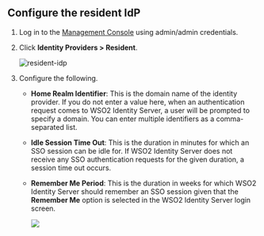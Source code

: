 ## Configure the resident IdP

1. Log in to the [Management Console](https://localhost:9443/carbon/) using admin/admin credentials. 

2. Click **Identity Providers > Resident**. 

    ![resident-idp](../../../assets/img/fragments/resident-idp.png)

3. Configure the following. 

    - **Home Realm Identifier**: This is the domain name of the identity provider. If you do not enter a value here, when an authentication request comes to WSO2 Identity Server, a user will be prompted to specify a domain. You can enter multiple identifiers as a comma-separated list.

    - **Idle Session Time Out**: This is the duration in minutes for which an SSO session can be idle for. If WSO2 Identity Server does not receive any SSO authentication requests for the given duration, a session time out occurs. 

    - **Remember Me Period**: This is the duration in weeks for which WSO2 Identity Server should remember an SSO session given that the **Remember Me** option is selected in the WSO2 Identity Server login screen.

        <img name='configure-resident-idp' src='../../../assets/img/fragments/configure-resident-idp.png' class='img-zoomable'/>
